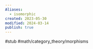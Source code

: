 ```yaml
---
Aliases:
  - isomorphic
created: 2023-05-30
modified: 2024-03-14
publish: true
---
```


#stub #math/category_theory/morphisms
